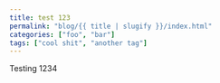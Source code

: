 ```yaml
---
title: test 123
permalink: "blog/{{ title | slugify }}/index.html"
categories: ["foo", "bar"]
tags: ["cool shit", "another tag"]
---
```


Testing 1234